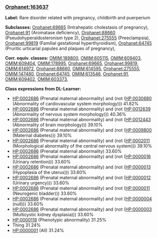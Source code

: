 
### [Orphanet:163637](http://www.orpha.net/ORDO/Orphanet_163637)
**Label:** Rare disorder related with pregnancy, childbirth and puerperium

**Subclasses:** [Orphanet:69665](http://www.orpha.net/ORDO/Orphanet_69665) (Intrahepatic cholestasis of pregnancy), [Orphanet:91](http://www.orpha.net/ORDO/Orphanet_91) (Aromatase deficiency), [Orphanet:88660](http://www.orpha.net/ORDO/Orphanet_88660) (Pseudohyperaldosteronism type 2), [Orphanet:275555](http://www.orpha.net/ORDO/Orphanet_275555) (Preeclampsia), [Orphanet:99819](http://www.orpha.net/ORDO/Orphanet_99819) (Familial gestational hyperthyroidism), [Orphanet:64745](http://www.orpha.net/ORDO/Orphanet_64745) (Pruritic urticarial papules and plaques of pregnancy), 

**Corr. equiv. classes:** [OMIM:189800](http://purl.obolibrary.org/obo/OMIM_189800), [OMIM:605115](http://purl.obolibrary.org/obo/OMIM_605115), [OMIM:609403](http://purl.obolibrary.org/obo/OMIM_609403), [OMIM:609404](http://purl.obolibrary.org/obo/OMIM_609404), [OMIM:178995](http://purl.obolibrary.org/obo/OMIM_178995), [Orphanet:69665](http://www.orpha.net/ORDO/Orphanet_69665), [Orphanet:99819](http://www.orpha.net/ORDO/Orphanet_99819), [OMIM:614972](http://purl.obolibrary.org/obo/OMIM_614972), [Orphanet:88660](http://www.orpha.net/ORDO/Orphanet_88660), [OMIM:614595](http://purl.obolibrary.org/obo/OMIM_614595), [Orphanet:275555](http://www.orpha.net/ORDO/Orphanet_275555), [OMIM:147480](http://purl.obolibrary.org/obo/OMIM_147480), [Orphanet:64745](http://www.orpha.net/ORDO/Orphanet_64745), [OMIM:613546](http://purl.obolibrary.org/obo/OMIM_613546), [Orphanet:91](http://www.orpha.net/ORDO/Orphanet_91), [OMIM:609402](http://purl.obolibrary.org/obo/OMIM_609402), [OMIM:603373](http://purl.obolibrary.org/obo/OMIM_603373), 

**Class expressions from DL-Learner:**

- [HP:0002686](http://purl.obolibrary.org/obo/HP_0002686) (Prenatal maternal abnormality) and (not ([HP:0030680](http://purl.obolibrary.org/obo/HP_0030680) (Abnormality of cardiovascular system morphology))) 41.82%
- [HP:0002686](http://purl.obolibrary.org/obo/HP_0002686) (Prenatal maternal abnormality) and (not ([HP:0012639](http://purl.obolibrary.org/obo/HP_0012639) (Abnormality of nervous system morphology))) 40.36%
- [HP:0002686](http://purl.obolibrary.org/obo/HP_0002686) (Prenatal maternal abnormality) and (not ([HP:0012443](http://purl.obolibrary.org/obo/HP_0012443) (Abnormality of brain morphology))) 39.10%
- [HP:0002686](http://purl.obolibrary.org/obo/HP_0002686) (Prenatal maternal abnormality) and (not ([HP:0009800](http://purl.obolibrary.org/obo/HP_0009800) (Maternal diabetes))) 39.10%
- [HP:0002686](http://purl.obolibrary.org/obo/HP_0002686) (Prenatal maternal abnormality) and (not ([HP:0002011](http://purl.obolibrary.org/obo/HP_0002011) (Morphological abnormality of the central nervous system))) 39.10%
- [HP:0002686](http://purl.obolibrary.org/obo/HP_0002686) (Prenatal maternal abnormality) 33.60%
- [HP:0002686](http://purl.obolibrary.org/obo/HP_0002686) (Prenatal maternal abnormality) and (not ([HP:0000016](http://purl.obolibrary.org/obo/HP_0000016) (Urinary retention))) 33.60%
- [HP:0002686](http://purl.obolibrary.org/obo/HP_0002686) (Prenatal maternal abnormality) and (not ([HP:0000013](http://purl.obolibrary.org/obo/HP_0000013) (Hypoplasia of the uterus))) 33.60%
- [HP:0002686](http://purl.obolibrary.org/obo/HP_0002686) (Prenatal maternal abnormality) and (not ([HP:0000012](http://purl.obolibrary.org/obo/HP_0000012) (Urinary urgency))) 33.60%
- [HP:0002686](http://purl.obolibrary.org/obo/HP_0002686) (Prenatal maternal abnormality) and (not ([HP:0000011](http://purl.obolibrary.org/obo/HP_0000011) (Neurogenic bladder))) 33.60%
- [HP:0002686](http://purl.obolibrary.org/obo/HP_0002686) (Prenatal maternal abnormality) and (not ([HP:0000004](http://purl.obolibrary.org/obo/HP_0000004) (null))) 33.60%
- [HP:0002686](http://purl.obolibrary.org/obo/HP_0002686) (Prenatal maternal abnormality) and (not ([HP:0000003](http://purl.obolibrary.org/obo/HP_0000003) (Multicystic kidney dysplasia))) 33.60%
- [HP:0000118](http://purl.obolibrary.org/obo/HP_0000118) (Phenotypic abnormality) 31.25%
- Thing 31.24%
- [HP:0000001](http://purl.obolibrary.org/obo/HP_0000001) (All) 31.24%


